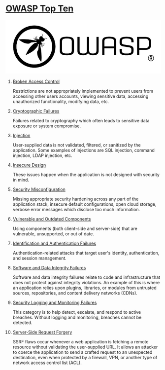 # [OWASP Top Ten](https://owasp.org/www-project-top-ten/)
![OWASP](images/OWASP-logo.png)

1.	[Broken Access Control](https://owasp.org/Top10/A01_2021-Broken_Access_Control/)

    Restrictions are not appropriately implemented to prevent users from accessing other users accounts, viewing sensitive data, accessing unauthorized functionality, modifying data, etc.

2.	[Cryptographic Failures](https://owasp.org/Top10/A02_2021-Cryptographic_Failures/)

    Failures related to cryptography which often leads to sensitive data exposure or system compromise.

3.	[Injection](https://owasp.org/Top10/A03_2021-Injection/)

    User-supplied data is not validated, filtered, or sanitized by the application. Some examples of injections are SQL injection, command injection, LDAP injection, etc.

4.	[Insecure Design](https://owasp.org/Top10/A04_2021-Insecure_Design/)

    These issues happen when the application is not designed with security in mind.

5.	[Security Misconfiguration](https://owasp.org/Top10/A05_2021-Security_Misconfiguration/)

    Missing appropriate security hardening across any part of the application stack, insecure default configurations, open cloud storage, verbose error messages which disclose too much information.

6.	[Vulnerable and Outdated Components](https://owasp.org/Top10/A06_2021-Vulnerable_and_Outdated_Components/)

    Using components (both client-side and server-side) that are vulnerable, unsupported, or out of date.

7.	[Identification and Authentication Failures](https://owasp.org/Top10/A07_2021-Identification_and_Authentication_Failures/)

    Authentication-related attacks that target user's identity, authentication, and session management.

8.	[Software and Data Integrity Failures](https://owasp.org/Top10/A08_2021-Software_and_Data_Integrity_Failures/)

    Software and data integrity failures relate to code and infrastructure that does not protect against integrity violations. An example of this is where an application relies upon plugins, libraries, or modules from untrusted sources, repositories, and content delivery networks (CDNs).

9.	[Security Logging and Monitoring Failures](https://owasp.org/Top10/A09_2021-Security_Logging_and_Monitoring_Failures/)

    This category is to help detect, escalate, and respond to active breaches. Without logging and monitoring, breaches cannot be detected.

10.	[Server-Side Request Forgery](https://owasp.org/Top10/A10_2021-Server-Side_Request_Forgery_%28SSRF%29/)

    SSRF flaws occur whenever a web application is fetching a remote resource without validating the user-supplied URL. It allows an attacker to coerce the application to send a crafted request to an unexpected destination, even when protected by a firewall, VPN, or another type of network access control list (ACL).